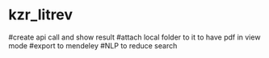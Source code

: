 # kzr_litrev

#create api call and show result
#attach local folder to it to have pdf in view mode
#export to mendeley
#NLP to reduce search
